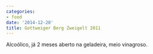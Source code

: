 ```yaml
---
categories:
- food
date: '2014-12-20'
title: Gottweiger Berg Zweigelt 2011
---
```


Alcoólico, já 2 meses aberto na geladeira, meio vinagroso.